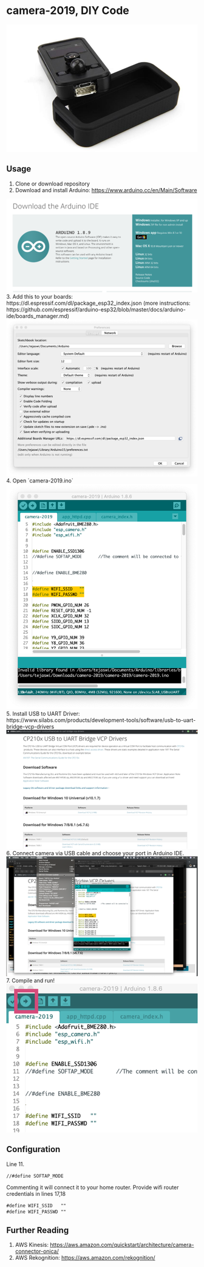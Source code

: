# camera-2019, DIY Code
<img src='res/images/header.jpg'>

## Usage
1. Clone or download repository
2. Download and install Arduino:
  https://www.arduino.cc/en/Main/Software
<img src='res/images/arduino.png'>
3. Add this to your boards: https://dl.espressif.com/dl/package_esp32_index.json
    (more instructions: https://github.com/espressif/arduino-esp32/blob/master/docs/arduino-ide/boards_manager.md)
<img src='res/images/aPref.png'>
4. Open `camera-2019.ino`
<img src='res/images/ide.png'>
5. Install USB to UART Driver: https://www.silabs.com/products/development-tools/software/usb-to-uart-bridge-vcp-drivers
<img src='res/images/driver.png'>
6. Connect camera via USB cable and choose your port in Arduino IDE.
<img src='res/images/port.png'>
7. Compile and run!
<img src='res/images/run.png'>

## Configuration
Line 11.

```
//#define SOFTAP_MODE 
```

Commenting it will connect it to your home router.
Provide wifi router credentials in lines 17,18

```
#define WIFI_SSID   ""
#define WIFI_PASSWD ""
```

## Further Reading
1. AWS Kinesis: https://aws.amazon.com/quickstart/architecture/camera-connector-onica/
2. AWS Rekognition: https://aws.amazon.com/rekognition/
